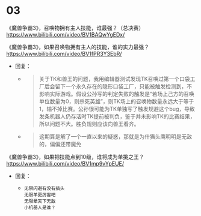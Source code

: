 
# 03

《魔兽争霸3》，召唤物拥有主人技能，谁最强？（总决赛） https://www.bilibili.com/video/BV1BAQwYgEDx/

《魔兽争霸3》，如果召唤物拥有主人的技能，谁的实力最强？ https://www.bilibili.com/video/BV1fPR3Y3EbR/
- 回复：
  * > 关于TK和兽王的问题，我用编辑器测试发现TK召唤过第一个口袋工厂后会留下一个永久存在的隐形口袋工厂，只能被触发检测到，不影响实际游戏。假设公孙写的判定失败的触发是“若场上己方的召唤单位数量为0，则杀死英雄”，则TK场上的召唤物数量永远大于等于1，输不掉比赛。公孙很可能为TK单独写了触发规避这个bug，导致发条机器人仍存活时TK提前被判负，鉴于并未影响TK的比赛结果，所以问题不大。胜负规则应该向兽王看齐。
  * > 这期算是解了一个一直以来的疑惑，那就是为什猫头鹰明明是无敌的，偏偏还带魔免

《魔兽争霸3》，如果把技能点到10级，谁将成为单挑之王？ https://www.bilibili.com/video/BV1mp9vYpEUE/
- 回复：
  * > 
    ```console
    无限闪避有没有搞头
    无限羊更厉害吧
    无限晕天下无敌
    小机器人是谁？
    ```
